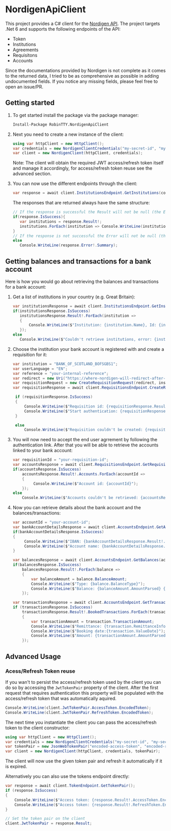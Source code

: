 # NordigenApiClient

This project provides a C# client for the [Nordigen API](https://www.nordigen.com/). The project targets .Net 6 and supports the following endpoints of the API:

- Token
- Institutions
- Agreements
- Requisitons
- Accounts

Since the documentations provided by Nordigen is not complete as it comes to the returned data, I tried to be as comprehensive as possible in adding undocumented fields. If you notice any missing fields, please feel free to open an issue/PR.

## Getting started

1. To get started install the package via the package manager:

   ```ps
   Install-Package RobinTTY.NordigenApiClient
   ```

2. Next you need to create a new instance of the client:

   ```cs
   using var httpClient = new HttpClient();
   var credentials = new NordigenClientCredentials("my-secret-id", "my-secret-key");
   var client = new NordigenClient(httpClient, credentials);
   ```

   Note: The client will obtain the required JWT access/refresh token itself and manage it accordingly, for access/refresh token reuse see the advanced section.

3. You can now use the different endpoints through the client:

   ```cs
   var response = await client.InstitutionsEndpoint.GetInstitutions(country: "GB");
   ```

   The responses that are returned always have the same structure:

   ```cs
   // If the response is successful the Result will not be null (the Error will be null)
   if(response.IsSuccess){
      var institutions = response.Result!;
      institutions.ForEach(institution => Console.WriteLine(institution.Name));
   }
   // If the response is not successful the Error will not be null (the Result will be null)
   else
      Console.WriteLine(response.Error!.Summary);
   ```

## Getting balances and transactions for a bank account

Here is how you would go about retrieving the balances and transactions for a bank account:

1. Get a list of institutions in your country (e.g. Great Britain):

   ```cs
   var institutionsResponse = await client.InstitutionsEndpoint.GetInstitutions(country: "GB");
   if(institutionsResponse.IsSuccess)
      institutionsResponse.Result!.ForEach(institution =>
      {
          Console.WriteLine($"Institution: {institution.Name}, Id: {institution.Id}");
      });
   else
      Console.WriteLine($"Couldn't retrieve institutions, error: {institutionsResponse.Error!.Summary}");
   ```

2. Choose the institution your bank account is registered with and create a requisition for it:

   ```cs
   var institution = "BANK_OF_SCOTLAND_BOFSGBS1";
   var userLanguage = "EN";
   var reference = "your-internal-reference";
   var redirect = new Uri("https://where-nordigen-will-redirect-after-authentication.com");
   var requisitionRequest = new CreateRequisitionRequest(redirect, institution, reference, userLanguage);
   var requisitionResponse = await client.RequisitionsEndpoint.CreateRequisition(requisitionRequest);

    if (requisitionResponse.IsSuccess)
    {
        Console.WriteLine($"Requisition id: {requisitionResponse.Result!.Id}");
        Console.WriteLine($"Start authentication: {requisitionResponse.Result!.AuthenticationLink}");
    }

    else
        Console.WriteLine($"Requisition couldn't be created: {requisitionResponse.Error!.Summary}");
   ```

3. You will now need to accept the end user agrrement by following the authentication link. After that you will be able to retrieve the accounts linked to your bank account:

   ```cs
   var requisitionId = "your-requisition-id";
   var accountsResponse = await client.RequisitionsEndpoint.GetRequisition(requisitionId);
   if(accountsResponse.IsSuccess)
       accountsResponse.Result!.Accounts.ForEach(accountId =>
       {
            Console.WriteLine($"Account id: {accountId}");
       });
   else
       Console.WriteLine($"Accounts couldn't be retrieved: {accountsResponse.Error!.Summary}");
   ```

4. Now you can retrieve details about the bank account and the balances/transactions:

   ```cs
   var accountId = "your-account-id";
   var bankAccountDetailsResponse = await client.AccountsEndpoint.GetAccountDetails(accountId);
   if(bankAccountDetailsResponse.IsSuccess)
   {
        Console.WriteLine($"IBAN: {bankAccountDetailsResponse.Result!.Iban}");
        Console.WriteLine($"Account name: {bankAccountDetailsResponse.Result!.Name}");
   }

   var balancesResponse = await client.AccountsEndpoint.GetBalances(accountId);
   if(balancesResponse.IsSuccess)
       balancesResponse.Result!.ForEach(balance =>
       {
           var balanceAmount = balance.BalanceAmount;
           Console.WriteLine($"Type: {balance.BalanceType}");
           Console.WriteLine($"Balance: {balanceAmount.AmountParsed} {balanceAmount.Currency}");
       });

   var transactionsResponse = await client.AccountsEndpoint.GetTransactions(accountId);
   if (transactionsResponse.IsSuccess)
       transactionsResponse.Result!.BookedTransactions.ForEach(transaction =>
       {
           var transactionAmount = transaction.TransactionAmount;
           Console.WriteLine($"Remittance: {transaction.RemittanceInformationUnstructured}");
           Console.WriteLine($"Booking date:{transaction.ValueDate}");
           Console.WriteLine($"Amount: {transactionAmount.AmountParsed} {transactionAmount.Currency}");
       });
   ```

## Advanced Usage

### Acess/Refresh Token reuse

If you wan't to persist the access/refresh token used by the client you can do so by accessing the `JwtTokenPair` property of the client. After the first request that requires authentication this property will be populated with the access/refresh token that was automatically aquired.

```cs
Console.WriteLine(client.JwtTokenPair.AccessToken.EncodedToken);
Console.WriteLine(client.JwtTokenPair.RefreshToken.EncodedToken);
```

The next time you instantiate the client you can pass the access/refresh token to the client constructor:

```cs
using var httpClient = new HttpClient();
var credentials = new NordigenClientCredentials("my-secret-id", "my-secret-key");
var tokenPair = new JsonWebTokenPair("encoded-access-token", "encoded-refresh-token");
var client = new NordigenClient(httpClient, credentials, tokenPair);
```

The client will now use the given token pair and refresh it automatically if it is expired.

Alternatively you can also use the tokens endpoint directly:

```cs
var response = await client.TokenEndpoint.GetTokenPair();
if (response.IsSuccess)
{
    Console.WriteLine($"Access token: {response.Result!.AccessToken.EncodedToken}");
    Console.WriteLine($"Access token: {response.Result!.RefreshToken.EncodedToken}");
}

// Set the token pair on the client
client.JwtTokenPair = response.Result;
```
